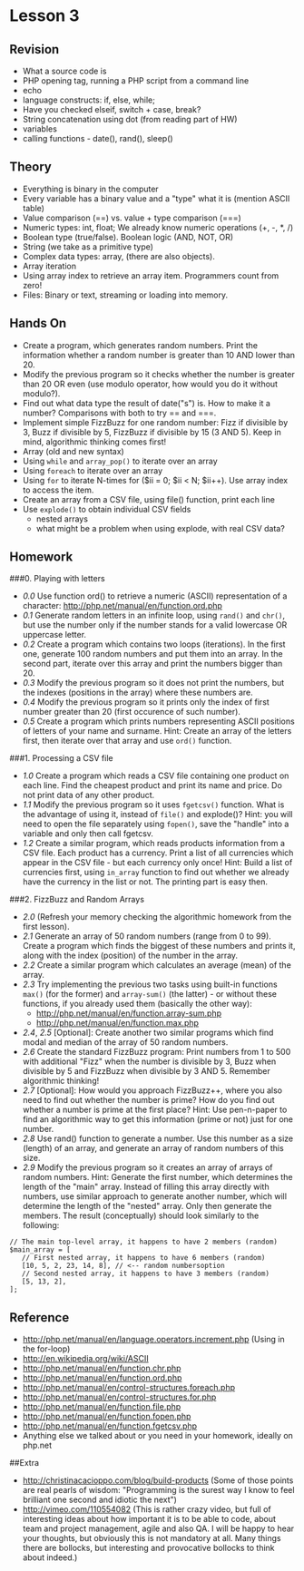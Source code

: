 Lesson 3
========

Revision
--------
 - What a source code is
 - PHP opening tag, running a PHP script from a command line
 - echo
 - language constructs: if, else, while; 
 - Have you checked elseif, switch + case, break?
 - String concatenation using dot (from reading part of HW)
 - variables
 - calling functions - date(), rand(), sleep()

Theory
------
 - Everything is binary in the computer
 - Every variable has a binary value and a "type" what it is (mention ASCII table)
 - Value comparison (==) vs. value + type comparison (===)
 - Numeric types: int, float; We already know numeric operations (+, -, *, /)
 - Boolean type (true/false). Boolean logic (AND, NOT, OR)
 - String (we take as a primitive type)
 - Complex data types: array, (there are also objects).
 - Array iteration
 - Using array index to retrieve an array item. Programmers count from zero!
 - Files: Binary or text, streaming or loading into memory.

Hands On
--------
 - Create a program, which generates random numbers. Print the information whether a random number is greater than 10 AND lower than 20.
 - Modify the previous program so it checks whether the number is greater than 20 OR even (use modulo operator, how would you do it without modulo?).
 - Find out what data type the result of date("s") is. How to make it a number? Comparisons with both to try == and ===.
 - Implement simple FizzBuzz for one random number: Fizz if divisible by 3, Buzz if divisible by 5, FizzBuzz if divisible by 15 (3 AND 5). Keep in mind, algorithmic thinking comes first!
 - Array (old and new syntax)
 - Using `while` and `array_pop()` to iterate over an array
 - Using `foreach` to iterate over an array
 - Using `for` to iterate N-times for ($ii = 0; $ii < N; $ii++). Use array index to access the item.
 - Create an array from a CSV file, using file() function, print each line
 - Use `explode()` to obtain individual CSV fields
   - nested arrays
   - what might be a problem when using explode, with real CSV data?

Homework
--------

###0. Playing with letters
 - *0.0* Use function ord() to retrieve a numeric (ASCII) representation of a character: http://php.net/manual/en/function.ord.php
 - *0.1* Generate random letters in an infinite loop, using `rand()` and `chr()`, but use the number only if the number stands for a valid lowercase OR uppercase letter.
 - *0.2* Create a program which contains two loops (iterations). In the first one, generate 100 random numbers and put them into an array. In the second part, iterate over this array and print the numbers bigger than 20.
 - *0.3* Modify the previous program so it does not print the numbers, but the indexes (positions in the array) where these numbers are.
 - *0.4* Modify the previous program so it prints only the index of first number greater than 20 (first occurence of such number).
 - *0.5* Create a program which prints numbers representing ASCII positions of letters of your name and surname. Hint: Create an array of the letters first, then iterate over that array and use `ord()` function.

###1. Processing a CSV file
 - *1.0* Create a program which reads a CSV file containing one product on each line. Find the cheapest product and print its name and price. Do not print data of any other product.
 - *1.1* Modify the previous program so it uses `fgetcsv()` function. What is the advantage of using it, instead of `file()` and explode()? Hint: you will need to open the file separately using `fopen()`, save the "handle" into a variable and only then call fgetcsv.
 - *1.2* Create a similar program, which reads products information from a CSV file. Each product has a currency. Print a list of all currencies which appear in the CSV file - but each currency only once! Hint: Build a list of currencies first, using `in_array` function to find out whether we already have the currency in the list or not. The printing part is easy then.

###2. FizzBuzz and Random Arrays
 - *2.0* (Refresh your memory checking the algorithmic homework from the first lesson).
 - *2.1* Generate an array of 50 random numbers (range from 0 to 99). Create a program which finds the biggest of these numbers and prints it, along with the index (position) of the number in the array.
 - *2.2* Create a similar program which calculates an average (mean) of the array.
 - *2.3* Try implementing the previous two tasks using built-in functions `max()` (for the former) and `array-sum()` (the latter) - or without these functions, if you already used them (basically the other way):
   - http://php.net/manual/en/function.array-sum.php
   - http://php.net/manual/en/function.max.php
 - *2.4*, *2.5* [Optional]: Create another two similar programs which find modal and median of the array of 50 random numbers.
 - *2.6* Create the standard FizzBuzz program: Print numbers from 1 to 500 with additional "Fizz" when the number is divisible by 3, Buzz when divisible by 5 and FizzBuzz when divisible by 3 AND 5. Remember algorithmic thinking!
 - *2.7* [Optional]: How would you approach FizzBuzz++, where you also need to find out whether the number is prime? How do you find out whether a number is prime at the first place? Hint: Use pen-n-paper to find an algorithmic way to get this information (prime or not) just for one number.
 - *2.8* Use rand() function to generate a number. Use this number as a size (length) of an array, and generate an array of random numbers of this size.
 - *2.9* Modify the previous program so it creates an array of arrays of random numbers. Hint: Generate the first number, which determines the length of the "main" array. Instead of filling this array directly with numbers, use similar approach to generate another number, which will determine the length of the "nested" array. Only then generate the members. The result (conceptually) should look similarly to the following:

```
// The main top-level array, it happens to have 2 members (random)
$main_array = [
   // First nested array, it happens to have 6 members (random)
   [10, 5, 2, 23, 14, 8], // <-- random numbersoption
   // Second nested array, it happens to have 3 members (random)
   [5, 13, 2],
];
```

Reference
---------
 - http://php.net/manual/en/language.operators.increment.php (Using in the for-loop)
 - http://en.wikipedia.org/wiki/ASCII
 - http://php.net/manual/en/function.chr.php
 - http://php.net/manual/en/function.ord.php
 - http://php.net/manual/en/control-structures.foreach.php
 - http://php.net/manual/en/control-structures.for.php
 - http://php.net/manual/en/function.file.php
 - http://php.net/manual/en/function.fopen.php
 - http://php.net/manual/en/function.fgetcsv.php
 - Anything else we talked about or you need in your homework, ideally on php.net

##Extra
 - http://christinacacioppo.com/blog/build-products (Some of those points are real pearls of wisdom: "Programming is the surest way I know to feel brilliant one second and idiotic the next")
 - http://vimeo.com/110554082 (This is rather crazy video, but full of interesting ideas about how important it is to be able to code, about team and project management, agile and also QA. I will be happy to hear your thoughts, but obviously this is not mandatory at all. Many things there are bollocks, but interesting and provocative bollocks to think about indeed.)
